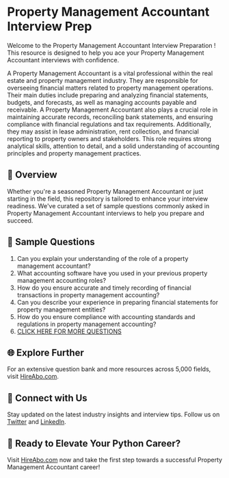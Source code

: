 # Property Management Accountant Interview Prep

Welcome to the Property Management Accountant Interview Preparation ! This resource is designed to help you ace your Property Management Accountant interviews with confidence.

A Property Management Accountant is a vital professional within the real estate and property management industry. They are responsible for overseeing financial matters related to property management operations. Their main duties include preparing and analyzing financial statements, budgets, and forecasts, as well as managing accounts payable and receivable. A Property Management Accountant also plays a crucial role in maintaining accurate records, reconciling bank statements, and ensuring compliance with financial regulations and tax requirements. Additionally, they may assist in lease administration, rent collection, and financial reporting to property owners and stakeholders. This role requires strong analytical skills, attention to detail, and a solid understanding of accounting principles and property management practices.

## 🚀 Overview

Whether you're a seasoned Property Management Accountant or just starting in the field, this repository is tailored to enhance your interview readiness. We've curated a set of sample questions commonly asked in Property Management Accountant interviews to help you prepare and succeed.

## 📝 Sample Questions

1. Can you explain your understanding of the role of a property management accountant?
2. What accounting software have you used in your previous property management accounting roles?
3. How do you ensure accurate and timely recording of financial transactions in property management accounting?
4. Can you describe your experience in preparing financial statements for property management entities?
5. How do you ensure compliance with accounting standards and regulations in property management accounting?
6. [CLICK HERE FOR MORE QUESTIONS](https://hireabo.com/job/21_1_11/Property%20Management%20Accountant)

## 🌐 Explore Further

For an extensive question bank and more resources across 5,000 fields, visit [HireAbo.com](https://www.hireabo.com).

## 📱 Connect with Us

Stay updated on the latest industry insights and interview tips. Follow us on [Twitter](https://twitter.com/hireabo) and [LinkedIn](https://www.linkedin.com/in/hire-abo-3609972a8/).

## 🚀 Ready to Elevate Your Python Career?

Visit [HireAbo.com](https://www.hireabo.com) now and take the first step towards a successful Property Management Accountant career!